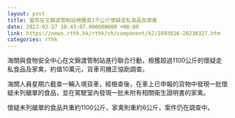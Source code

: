 ```yaml
---
layout: post
title: 當局在文錦渡管制站檢獲逾1千公斤懷疑走私食品及家禽
date: 2023-03-27 18:43:07.000000000 +08:00
link: https://news.rthk.hk/rthk/ch/component/k2/1693816-20230327.htm
categories: rthk
---
```


海關與食物安全中心在文錦渡管制站進行聯合行動，檢獲超過1100公斤的懷疑走私食品及家禽，約值10萬元，貨車司機正協助調查。

海關人員星期六截查一輛入境貨車，經檢查後，在車上已申報的貨物中發現一批懷疑未列艙單的食品，並在駕駛室內發現一批未附有相關衞生證明書的家禽。

懷疑未列艙單的食品共重約1100公斤，家禽則重約6公斤，案件仍在調查中。
